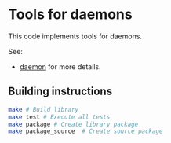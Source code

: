 # Tools for daemons

This code implements tools for daemons.

See:
* [daemon](source/daemon.md) for more details.

## Building instructions

```sh
make # Build library
make test # Execute all tests
make package # Create library package
make package_source  # Create source package
```